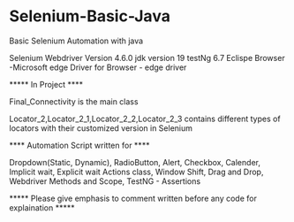 # Selenium-Basic-Java
Basic Selenium Automation with java

Selenium Webdriver Version 4.6.0
jdk version 19
testNg 6.7
Eclispe 
Browser -Microsoft edge 
Driver for Browser - edge driver

***** In Project ****

Final_Connectivity is the main class

Locator_2,Locator_2_1,Locator_2_2,Locator_2_3 contains different types of locators with their customized version in Selenium

**** Automation Script written for ****

Dropdown(Static, Dynamic),
RadioButton,
Alert,
Checkbox,
Calender,
Implicit wait, Explicit wait
Actions class,
Window Shift,
Drag and Drop,
Webdriver Methods and Scope,
TestNG - Assertions 

***** Please give emphasis to comment written before any code for explaination *****


